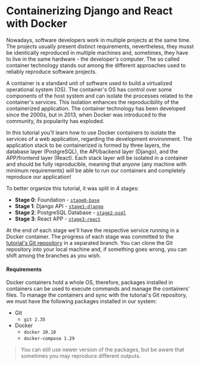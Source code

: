 # Containerizing Django and React with Docker

Nowadays, software developers work in multiple projects at the same time. The projects usually present distinct requirements, nevertheless, they musst be identically reproduced in multiple machines and, sometimes, they have to live in the same hardware - the developer's computer. The so called container technology stands out among the different approaches used to reliably reproduce software projects.

A container is a standard unit of software used to build a virtualized operational system (OS). The container's OS has control over some components of the host system and can isolate the processes related to the container's services. This isolation enhances the reproducibility of the containerized application. The container technology has been developed since the 2000s, but in 2013, when Docker was introduced to the community, its popularity has exploded.

In this tutorial you'll learn how to use Docker containers to isolate the services of a web application, regarding the development environment. The application stack to be containerized is formed by three layers, the database layer (PostgreSQL), the API/backend layer (Django), and the APP/frontend layer (React). Each stack layer will be isolated in a container and should be fully reproducible, meaning that anyone (any machine with minimum requirements) will be able to run our containers and completely reproduce our application!

To better organize this tutorial, it was split in 4 stages:

- **Stage 0**: Foundation - [`stage0-base`](https://github.com/rodolfoksveiga/docker-django-react/tree/stage0-base)
- **Stage 1**: Django API - [`stage1-django`](https://github.com/rodolfoksveiga/docker-django-react/tree/stage1-django)
- **Stage 2**: PostgreSQL Database - [`stage2-psql`](https://github.com/rodolfoksveiga/docker-django-react/tree/stage2-psql)
- **Stage 3**: React APP - [`stage3-react`](https://github.com/rodolfoksveiga/docker-django-react/tree/stage3-react)

At the end of each stage we'll have the respective service running in a Docker container. The progress of each stage was committed to the [tutorial's Git repository](https://github.com/rodolfoksveiga/docker-django-react) in a separated branch. You can clone the Git repository into your local machine and, if something goes wrong, you can shift among the branches as you wish.

#### Requirements

Docker containers hold a whole OS, therefore, packages installed in containers can be used to execute commands and manage the containers' files. To manage the containers and sync with the tutorial's Git repository, we must have the following packages installed in our system:

- Git
  - `git 2.35`
- Docker
  - `docker 20.10`
  - `docker-compose 1.29`

> You can still use newer version of the packages, but be aware that sometimes you may reproduce different outputs.
